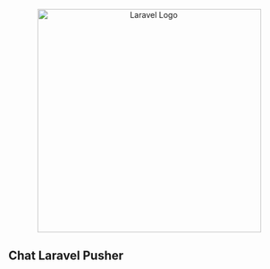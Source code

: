 <p align="center">
    <a href="https://www.codewithross.com/" target="_blank">
        <img src="https://assets.edlin.app/logo/codewithross/logo-light.svg" width="400" alt="Laravel Logo">
    </a>
</p>

## Chat Laravel Pusher
